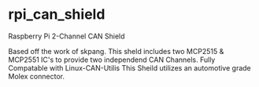 # rpi_can_shield
Raspberry Pi 2-Channel CAN Shield

Based off the work of skpang.
This sheld includes two MCP2515 & MCP2551 IC's to provide two independend CAN Channels.
Fully Compatable with Linux-CAN-Utilis
This Sheild utilizes an automotive grade Molex connector.
